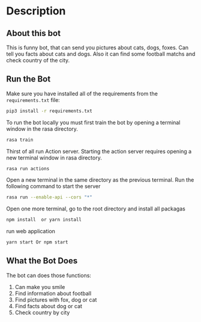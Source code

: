 # Description

## About this bot

This is funny bot, that can send you pictures about cats, dogs, foxes. Can tell you facts about cats and dogs. Also it can find some football matchs and check country of the city.

## Run the Bot

Make sure you have installed all of the requirements from the `requirements.txt` file:

```bash
pip3 install -r requirements.txt
```

To run the bot locally you must first train the bot by opening a terminal window in the rasa directory.

```bash
rasa train
```

Thirst of all run Action server. Starting the action server requires opening a new terminal window in rasa directory.

```bash
rasa run actions
```

Open a new terminal in the same directory as the previous terminal. Run the following command to start the server

```bash
rasa run --enable-api --cors "*"

```

Open one more terminal, go to the root directory and install all packagas

```bash
npm install  or yarn install
```

run web application

```bash
yarn start Or npm start
```

## What the Bot Does

The bot can does those functions:

1. Can make you smile
2. Find information about football
3. Find pictures with fox, dog or cat
4. Find facts about dog or cat
5. Check country by city
